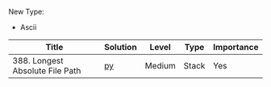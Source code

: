 New Type:
* Ascii


| Title  | Solution |Level | Type | Importance
|-------------|-----| ----- |------ | - |
|388. Longest Absolute File Path | [py](https://github.com/cloi1994/session1/blob/master/Google/388.py) | Medium | Stack | Yes
